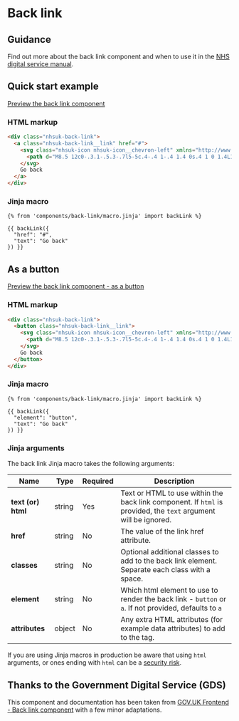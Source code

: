 # Back link

## Guidance

Find out more about the back link component and when to use it in the [NHS digital service manual](https://service-manual.nhs.uk/design-system/components/back-link).

## Quick start example

[Preview the back link component](https://nhsuk.github.io/nhsuk-frontend/components/back-link/index.html)

### HTML markup

```html
<div class="nhsuk-back-link">
  <a class="nhsuk-back-link__link" href="#">
    <svg class="nhsuk-icon nhsuk-icon__chevron-left" xmlns="http://www.w3.org/2000/svg" viewBox="0 0 24 24" aria-hidden="true" height="24" width="24">
      <path d="M8.5 12c0-.3.1-.5.3-.7l5-5c.4-.4 1-.4 1.4 0s.4 1 0 1.4L10.9 12l4.3 4.3c.4.4.4 1 0 1.4s-1 .4-1.4 0l-5-5c-.2-.2-.3-.4-.3-.7z"></path>
    </svg>
    Go back
  </a>
</div>
```

### Jinja macro

```
{% from 'components/back-link/macro.jinja' import backLink %}

{{ backLink({
  "href": "#",
  "text": "Go back"
}) }}
```

## As a button

[Preview the back link component - as a button](https://nhsuk.github.io/nhsuk-frontend/components/back-link/button.html)

### HTML markup

```html
<div class="nhsuk-back-link">
  <button class="nhsuk-back-link__link">
    <svg class="nhsuk-icon nhsuk-icon__chevron-left" xmlns="http://www.w3.org/2000/svg" viewBox="0 0 24 24" aria-hidden="true" height="24" width="24">
      <path d="M8.5 12c0-.3.1-.5.3-.7l5-5c.4-.4 1-.4 1.4 0s.4 1 0 1.4L10.9 12l4.3 4.3c.4.4.4 1 0 1.4s-1 .4-1.4 0l-5-5c-.2-.2-.3-.4-.3-.7z"></path>
    </svg>
    Go back
  </button>
</div>
```

### Jinja macro

```
{% from 'components/back-link/macro.jinja' import backLink %}

{{ backLink({
  "element": "button",
  "text": "Go back"
}) }}
```

### Jinja arguments

The back link Jinja macro takes the following arguments:

| Name               | Type   | Required | Description                                                                                                     |
| ------------------ | ------ | -------- | --------------------------------------------------------------------------------------------------------------- |
| **text (or) html** | string | Yes      | Text or HTML to use within the back link component. If `html` is provided, the `text` argument will be ignored. |
| **href**           | string | No       | The value of the link href attribute.                                                                           |
| **classes**        | string | No       | Optional additional classes to add to the back link element. Separate each class with a space.                  |
| **element**        | string | No       | Which html element to use to render the back link - `button` or `a`. If not provided, defaults to `a`           |
| **attributes**     | object | No       | Any extra HTML attributes (for example data attributes) to add to the tag.                                      |

If you are using Jinja macros in production be aware that using `html` arguments, or ones ending with `html` can be a [security risk](https://developer.mozilla.org/en-US/docs/Glossary/Cross-site_scripting). 
## Thanks to the Government Digital Service (GDS)

This component and documentation has been taken from [GOV.UK Frontend - Back link component](https://github.com/alphagov/govuk-frontend/tree/main/package/govuk/components/back-link) with a few minor adaptations.

